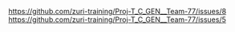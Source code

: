 https://github.com/zuri-training/Proj-T_C_GEN__Team-77/issues/8
https://github.com/zuri-training/Proj-T_C_GEN__Team-77/issues/5
